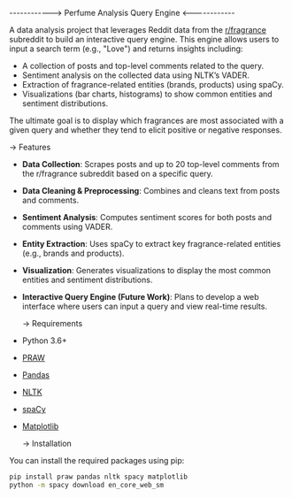 ------------> Perfume Analysis Query Engine <------------

A data analysis project that leverages Reddit data from the [r/fragrance](https://www.reddit.com/r/fragrance/) subreddit to build an interactive query engine. This engine allows users to input a search term (e.g., "Love") and returns insights including:

- A collection of posts and top-level comments related to the query.
- Sentiment analysis on the collected data using NLTK’s VADER.
- Extraction of fragrance-related entities (brands, products) using spaCy.
- Visualizations (bar charts, histograms) to show common entities and sentiment distributions.

The ultimate goal is to display which fragrances are most associated with a given query and whether they tend to elicit positive or negative responses.

   -> Features

- **Data Collection**: Scrapes posts and up to 20 top-level comments from the r/fragrance subreddit based on a specific query.
- **Data Cleaning & Preprocessing**: Combines and cleans text from posts and comments.
- **Sentiment Analysis**: Computes sentiment scores for both posts and comments using VADER.
- **Entity Extraction**: Uses spaCy to extract key fragrance-related entities (e.g., brands and products).
- **Visualization**: Generates visualizations to display the most common entities and sentiment distributions.
- **Interactive Query Engine (Future Work)**: Plans to develop a web interface where users can input a query and view real-time results.

  -> Requirements

- Python 3.6+
- [PRAW](https://praw.readthedocs.io/)
- [Pandas](https://pandas.pydata.org/)
- [NLTK](https://www.nltk.org/)
- [spaCy](https://spacy.io/)
- [Matplotlib](https://matplotlib.org/)

  -> Installation

You can install the required packages using pip:

```bash
pip install praw pandas nltk spacy matplotlib
python -m spacy download en_core_web_sm
